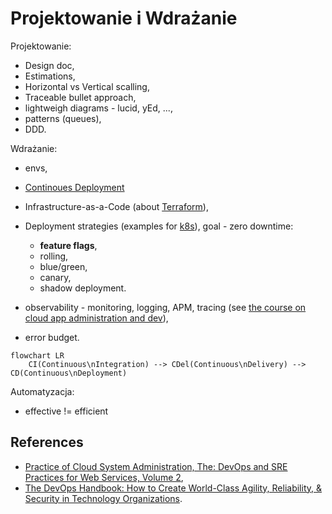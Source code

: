 # Projektowanie i Wdrażanie

Projektowanie:

- Design doc,
- Estimations,
- Horizontal vs Vertical scalling,
- Traceable bullet approach,
- lightweigh diagrams - lucid, yEd, ...,
- patterns (queues),
- DDD.

Wdrażanie:

- envs,
- [Continoues Deployment](https://github.com/wojciech11/se_continuous_delivery_and_deployment)
- Infrastructure-as-a-Code (about [Terraform](https://github.com/wojciech12/talk_best_practices_for_infra_as_a_code_with_Terraform)),
- Deployment strategies (examples for [k8s](https://github.com/wojciech12/talk_zero_downtime_deployment_with_kubernetes)), goal - zero downtime:

  - **feature flags**,
  - rolling,
  - blue/green,
  - canary,
  - shadow deployment.

- observability - monitoring, logging, APM, tracing (see [the course on cloud app administration and dev](https://github.com/wojciech11/se_cloud_app_administration_and_development)),
- error budget.

```mermaid
flowchart LR
    CI(Continuous\nIntegration) --> CDel(Continuous\nDelivery) --> CD(Continuous\nDeployment)
```

Automatyzacja:

- effective != efficient

## References

- [Practice of Cloud System Administration, The: DevOps and SRE Practices for Web Services, Volume 2](https://www.amazon.com/Practice-Cloud-System-Administration-Practices/dp/032194318X),
- [The DevOps Handbook: How to Create World-Class Agility, Reliability, & Security in Technology Organizations](https://www.amazon.com/DevOps-Handbook-World-Class-Reliability-Organizations/dp/1950508404/ref=d_pd_sbs_sccl_2_11/132-3064294-1858128).
